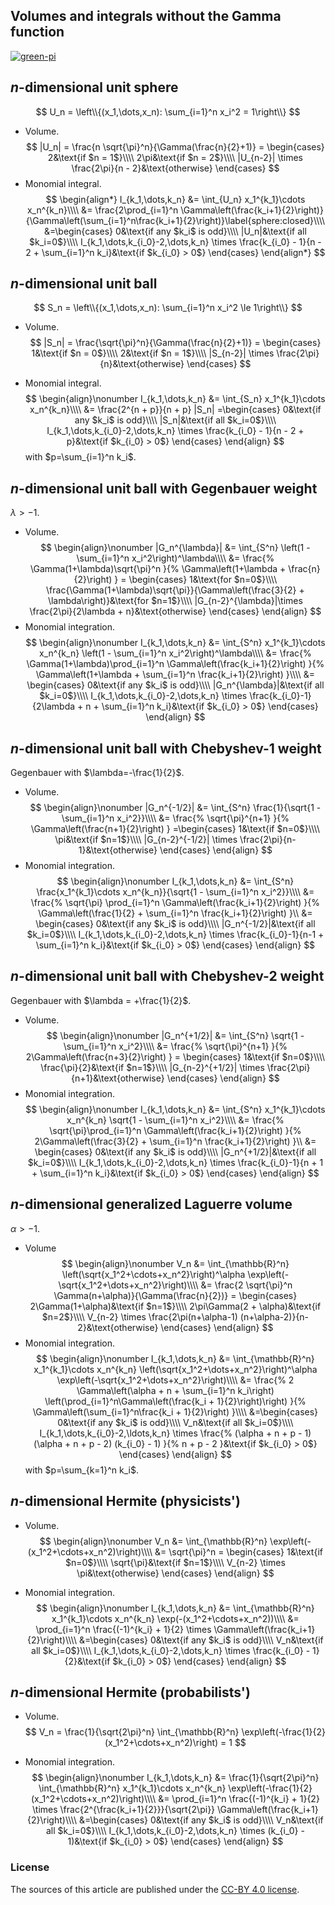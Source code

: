 ## Volumes and integrals without the Gamma function

[![green-pi](https://img.shields.io/badge/Rendered%20with-Green%20Pi-00d571?style=flat-square)](https://github.com/nschloe/green-pi?activate&inlineMath=$)


## _n_-dimensional unit sphere
$$
  U_n = \left\\{(x_1,\dots,x_n): \sum_{i=1}^n x_i^2 = 1\right\\}
$$

 * Volume.
 $$
  |U_n|
  = \frac{n \sqrt{\pi}^n}{\Gamma(\frac{n}{2}+1)}
  = \begin{cases}
    2&\text{if $n = 1$}\\\\
    2\pi&\text{if $n = 2$}\\\\
    |U_{n-2}| \times \frac{2\pi}{n - 2}&\text{otherwise}
  \end{cases}
  $$
  * Monomial integral.
  $$
  \begin{align*}
    I_{k_1,\dots,k_n}
    &= \int_{U_n} x_1^{k_1}\cdots x_n^{k_n}\\\\
    &= \frac{2\prod_{i=1}^n
      \Gamma\left(\frac{k_i+1}{2}\right)}{\Gamma\left(\sum_{i=1}^n\frac{k_i+1}{2}\right)}\label{sphere:closed}\\\\
    &=\begin{cases}
      0&\text{if any $k_i$ is odd}\\\\
      |U_n|&\text{if all $k_i=0$}\\\\
      I_{k_1,\dots,k_{i_0}-2,\dots,k_n} \times \frac{k_{i_0} - 1}{n - 2 + \sum_{i=1}^n k_i}&\text{if $k_{i_0} > 0$}
    \end{cases}
  \end{align*}
  $$


## _n_-dimensional unit ball
$$
  S_n = \left\\{(x_1,\dots,x_n): \sum_{i=1}^n x_i^2 \le 1\right\\}
$$

* Volume.
  $$
  |S_n|
  = \frac{\sqrt{\pi}^n}{\Gamma(\frac{n}{2}+1)}
  = \begin{cases}
     1&\text{if $n = 0$}\\\\
     2&\text{if $n = 1$}\\\\
     |S_{n-2}| \times \frac{2\pi}{n}&\text{otherwise}
  \end{cases}
  $$

* Monomial integral.
$$
\begin{align}\nonumber
  I_{k_1,\dots,k_n}
  &= \int_{S_n} x_1^{k_1}\cdots x_n^{k_n}\\\\
  &= \frac{2^{n + p}}{n + p} |S_n|
  =\begin{cases}
    0&\text{if any $k_i$ is odd}\\\\
    |S_n|&\text{if all $k_i=0$}\\\\
    I_{k_1,\dots,k_{i_0}-2,\dots,k_n} \times \frac{k_{i_0} - 1}{n - 2 + p}&\text{if $k_{i_0} > 0$}
  \end{cases}
\end{align}
$$
with $p=\sum_{i=1}^n k_i$.


## _n_-dimensional unit ball with Gegenbauer weight
  $\lambda > -1$.

* Volume.
$$
    \begin{align}\nonumber
    |G_n^{\lambda}|
      &= \int_{S^n} \left(1 - \sum_{i=1}^n x_i^2\right)^\lambda\\\\
      &= \frac{%
        \Gamma(1+\lambda)\sqrt{\pi}^n
      }{%
        \Gamma\left(1+\lambda + \frac{n}{2}\right)
      }
      = \begin{cases}
        1&\text{for $n=0$}\\\\
        \frac{\Gamma(1+\lambda)\sqrt{\pi}}{\Gamma\left(\frac{3}{2} + \lambda\right)}&\text{for $n=1$}\\\\
        |G_{n-2}^{\lambda}|\times \frac{2\pi}{2\lambda + n}&\text{otherwise}
      \end{cases}
  \end{align}
$$
* Monomial integration.
$$
  \begin{align}\nonumber
    I_{k_1,\dots,k_n}
      &= \int_{S^n} x_1^{k_1}\cdots x_n^{k_n} \left(1 - \sum_{i=1}^n
      x_i^2\right)^\lambda\\\\
      &= \frac{%
        \Gamma(1+\lambda)\prod_{i=1}^n \Gamma\left(\frac{k_i+1}{2}\right)
      }{%
        \Gamma\left(1+\lambda + \sum_{i=1}^n \frac{k_i+1}{2}\right)
      }\\\\
      &= \begin{cases}
        0&\text{if any $k_i$ is odd}\\\\
        |G_n^{\lambda}|&\text{if all $k_i=0$}\\\\
        I_{k_1,\dots,k_{i_0}-2,\dots,k_n} \times \frac{k_{i_0}-1}{2\lambda + n + \sum_{i=1}^n k_i}&\text{if $k_{i_0} > 0$}
      \end{cases}
  \end{align}
$$

## _n_-dimensional unit ball with Chebyshev-1 weight
Gegenbauer with $\lambda=-\frac{1}{2}$.

* Volume.
$$
    \begin{align}\nonumber
    |G_n^{-1/2}|
      &= \int_{S^n} \frac{1}{\sqrt{1 - \sum_{i=1}^n x_i^2}}\\\\
      &= \frac{%
        \sqrt{\pi}^{n+1}
      }{%
        \Gamma\left(\frac{n+1}{2}\right)
      }
      =\begin{cases}
        1&\text{if $n=0$}\\\\
        \pi&\text{if $n=1$}\\\\
        |G_{n-2}^{-1/2}| \times \frac{2\pi}{n-1}&\text{otherwise}
      \end{cases}
    \end{align}
$$
* Monomial integration.
$$
    \begin{align}\nonumber
    I_{k_1,\dots,k_n}
      &= \int_{S^n} \frac{x_1^{k_1}\cdots x_n^{k_n}}{\sqrt{1 - \sum_{i=1}^n x_i^2}}\\\\
      &= \frac{%
        \sqrt{\pi} \prod_{i=1}^n \Gamma\left(\frac{k_i+1}{2}\right)
      }{%
        \Gamma\left(\frac{1}{2} + \sum_{i=1}^n \frac{k_i+1}{2}\right)
      }\\
      &= \begin{cases}
        0&\text{if any $k_i$ is odd}\\\\
        |G_n^{-1/2}|&\text{if all $k_i=0$}\\\\
        I_{k_1,\dots,k_{i_0}-2,\dots,k_n} \times \frac{k_{i_0}-1}{n-1 + \sum_{i=1}^n k_i}&\text{if $k_{i_0} > 0$}
      \end{cases}
    \end{align}
$$


## _n_-dimensional unit ball with Chebyshev-2 weight
Gegenbauer with $\lambda = +\frac{1}{2}$.

* Volume.
$$
    \begin{align}\nonumber
    |G_n^{+1/2}|
      &= \int_{S^n} \sqrt{1 - \sum_{i=1}^n x_i^2}\\\\
      &= \frac{%
        \sqrt{\pi}^{n+1}
      }{%
        2\Gamma\left(\frac{n+3}{2}\right)
      }
      = \begin{cases}
        1&\text{if $n=0$}\\\\
        \frac{\pi}{2}&\text{if $n=1$}\\\\
        |G_{n-2}^{+1/2}| \times \frac{2\pi}{n+1}&\text{otherwise}
      \end{cases}
    \end{align}
$$
* Monomial integration.
$$
    \begin{align}\nonumber
    I_{k_1,\dots,k_n}
      &= \int_{S^n} x_1^{k_1}\cdots x_n^{k_n} \sqrt{1 - \sum_{i=1}^n
      x_i^2}\\\\
      &= \frac{%
        \sqrt{\pi}\prod_{i=1}^n \Gamma\left(\frac{k_i+1}{2}\right)
      }{%
        2\Gamma\left(\frac{3}{2} + \sum_{i=1}^n \frac{k_i+1}{2}\right)
      }\\
      &= \begin{cases}
        0&\text{if any $k_i$ is odd}\\\\
        |G_n^{+1/2}|&\text{if all $k_i=0$}\\\\
        I_{k_1,\dots,k_{i_0}-2,\dots,k_n} \times \frac{k_{i_0}-1}{n + 1 + \sum_{i=1}^n k_i}&\text{if $k_{i_0} > 0$}
      \end{cases}
    \end{align}
$$

## _n_-dimensional generalized Laguerre volume

$\alpha > -1$.

* Volume
$$
    \begin{align}\nonumber
  V_n
    &= \int_{\mathbb{R}^n} \left(\sqrt{x_1^2+\cdots+x_n^2}\right)^\alpha \exp\left(-\sqrt{x_1^2+\dots+x_n^2}\right)\\\\
    &= \frac{2 \sqrt{\pi}^n \Gamma(n+\alpha)}{\Gamma(\frac{n}{2})}
  = \begin{cases}
    2\Gamma(1+\alpha)&\text{if $n=1$}\\\\
    2\pi\Gamma(2 + \alpha)&\text{if $n=2$}\\\\
    V_{n-2} \times \frac{2\pi(n+\alpha-1) (n+\alpha-2)}{n-2}&\text{otherwise}
  \end{cases}
\end{align}
$$
* Monomial integration.
$$
  \begin{align}\nonumber
  I_{k_1,\dots,k_n}
  &= \int_{\mathbb{R}^n} x_1^{k_1}\cdots x_n^{k_n}
    \left(\sqrt{x_1^2+\dots+x_n^2}\right)^\alpha \exp\left(-\sqrt{x_1^2+\dots+x_n^2}\right)\\\\
  &= \frac{%
    2 \Gamma\left(\alpha + n + \sum_{i=1}^n k_i\right)
    \left(\prod_{i=1}^n\Gamma\left(\frac{k_i + 1}{2}\right)\right)
  }{%
    \Gamma\left(\sum_{i=1}^n\frac{k_i + 1}{2}\right)
  }\\\\
  &=\begin{cases}
    0&\text{if any $k_i$ is odd}\\\\
    V_n&\text{if all $k_i=0$}\\\\
    I_{k_1,\dots,k_{i_0}-2,\ldots,k_n} \times \frac{%
      (\alpha + n + p - 1) (\alpha + n + p - 2) (k_{i_0} - 1)
    }{%
        n + p - 2
    }&\text{if $k_{i_0} > 0$}
  \end{cases}
\end{align}
$$
with $p=\sum_{k=1}^n k_i$.

## _n_-dimensional Hermite (physicists')
* Volume.
$$
\begin{align}\nonumber
  V_n
  &= \int_{\mathbb{R}^n} \exp\left(-(x_1^2+\cdots+x_n^2)\right)\\\\
  &= \sqrt{\pi}^n
   = \begin{cases}
     1&\text{if $n=0$}\\\\
     \sqrt{\pi}&\text{if $n=1$}\\\\
     V_{n-2} \times \pi&\text{otherwise}
   \end{cases}
\end{align}
$$

* Monomial integration.
$$
\begin{align}\nonumber
    I_{k_1,\dots,k_n}
    &= \int_{\mathbb{R}^n} x_1^{k_1}\cdots x_n^{k_n} \exp(-(x_1^2+\cdots+x_n^2))\\\\
    &= \prod_{i=1}^n \frac{(-1)^{k_i} + 1}{2} \times \Gamma\left(\frac{k_i+1}{2}\right)\\\\
    &=\begin{cases}
      0&\text{if any $k_i$ is odd}\\\\
      V_n&\text{if all $k_i=0$}\\\\
      I_{k_1,\dots,k_{i_0}-2,\dots,k_n} \times \frac{k_{i_0} - 1}{2}&\text{if $k_{i_0} > 0$}
    \end{cases}
\end{align}
$$


## _n_-dimensional Hermite (probabilists')

* Volume.
$$
    V_n = \frac{1}{\sqrt{2\pi}^n} \int_{\mathbb{R}^n}
    \exp\left(-\frac{1}{2}(x_1^2+\cdots+x_n^2)\right) = 1
$$

* Monomial integration.
$$
  \begin{align}\nonumber
    I_{k_1,\dots,k_n}
      &= \frac{1}{\sqrt{2\pi}^n} \int_{\mathbb{R}^n} x_1^{k_1}\cdots x_n^{k_n}
      \exp\left(-\frac{1}{2}(x_1^2+\cdots+x_n^2)\right)\\\\
    &= \prod_{i=1}^n \frac{(-1)^{k_i} + 1}{2} \times
      \frac{2^{\frac{k_i+1}{2}}}{\sqrt{2\pi}} \Gamma\left(\frac{k_i+1}{2}\right)\\\\
    &=\begin{cases}
      0&\text{if any $k_i$ is odd}\\\\
      V_n&\text{if all $k_i=0$}\\\\
      I_{k_1,\dots,k_{i_0}-2,\dots,k_n} \times (k_{i_0} - 1)&\text{if $k_{i_0} > 0$}
    \end{cases}
  \end{align}
$$

### License
The sources of this article are published under the [CC-BY 4.0 license](https://creativecommons.org/licenses/by/4.0/).
